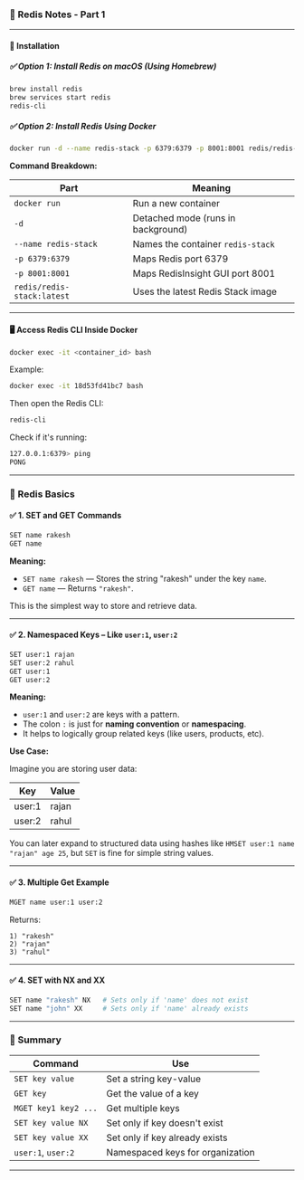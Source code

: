 ### 📘 Redis Notes - Part 1

---

#### 🔧 Installation

##### ✅ Option 1: Install Redis on macOS (Using Homebrew)

```bash
brew install redis
brew services start redis
redis-cli
```

##### ✅ Option 2: Install Redis Using Docker

```bash
docker run -d --name redis-stack -p 6379:6379 -p 8001:8001 redis/redis-stack:latest
```

**Command Breakdown:**

| Part                         | Meaning |
|-----------------------------|---------|
| `docker run`                | Run a new container |
| `-d`                        | Detached mode (runs in background) |
| `--name redis-stack`        | Names the container `redis-stack` |
| `-p 6379:6379`              | Maps Redis port 6379 |
| `-p 8001:8001`              | Maps RedisInsight GUI port 8001 |
| `redis/redis-stack:latest` | Uses the latest Redis Stack image |

---

#### 🖥️ Access Redis CLI Inside Docker

```bash
docker exec -it <container_id> bash
```

Example:

```bash
docker exec -it 18d53fd41bc7 bash
```

Then open the Redis CLI:

```bash
redis-cli
```

Check if it's running:

```bash
127.0.0.1:6379> ping
PONG
```

---

### 🧠 Redis Basics

#### ✅ 1. SET and GET Commands

```bash
SET name rakesh
GET name
```

**Meaning:**

- `SET name rakesh` — Stores the string "rakesh" under the key `name`.
- `GET name` — Returns `"rakesh"`.

This is the simplest way to store and retrieve data.

---

#### ✅ 2. Namespaced Keys – Like `user:1`, `user:2`

```bash
SET user:1 rajan
SET user:2 rahul
GET user:1
GET user:2
```

**Meaning:**

- `user:1` and `user:2` are keys with a pattern.
- The colon `:` is just for **naming convention** or **namespacing**.
- It helps to logically group related keys (like users, products, etc).

**Use Case:**

Imagine you are storing user data:

| Key       | Value |
|-----------|-------|
| user:1    | rajan |
| user:2    | rahul |

You can later expand to structured data using hashes like `HMSET user:1 name "rajan" age 25`, but `SET` is fine for simple string values.

---

#### ✅ 3. Multiple Get Example

```bash
MGET name user:1 user:2
```

Returns:

```
1) "rakesh"
2) "rajan"
3) "rahul"
```

---

#### ✅ 4. SET with NX and XX

```bash
SET name "rakesh" NX   # Sets only if 'name' does not exist
SET name "john" XX     # Sets only if 'name' already exists
```

---

### 📌 Summary

| Command                         | Use                            |
|---------------------------------|---------------------------------|
| `SET key value`                | Set a string key-value          |
| `GET key`                      | Get the value of a key          |
| `MGET key1 key2 ...`           | Get multiple keys               |
| `SET key value NX`             | Set only if key doesn't exist   |
| `SET key value XX`             | Set only if key already exists  |
| `user:1`, `user:2`             | Namespaced keys for organization |

---
